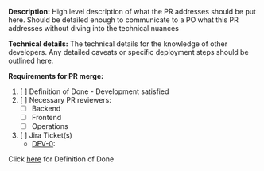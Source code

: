 **Description:**
High level description of what the PR addresses should be put here. Should be detailed enough to communicate to a PO what this PR addresses without diving into the technical nuances

**Technical details:**
The technical details for the knowledge of other developers. Any detailed caveats or specific deployment steps should be outlined here.

**Requirements for PR merge:**

1. [ ] Definition of Done - Development satisfied
2. [ ] Necessary PR reviewers:
    - [ ] Backend
    - [ ] Frontend <OPTIONAL>
    - [ ] Operations <OPTIONAL>
3. [ ] Jira Ticket(s)
    - [DEV-0](https://federal-spending-transparency.atlassian.net/browse/DEV-0):


Click [here](https://github.com/fedspendingtransparency/data-act-documentation/blob/master/agile_practices/story_definition_of_done.md) for Definition of Done
